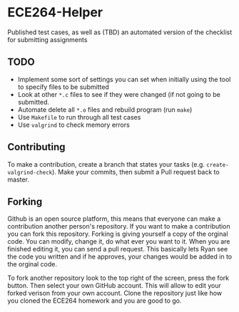 # ECE264-Helper
Published test cases, as well as (TBD) an automated version of the checklist for submitting assignments

## TODO
* Implement some sort of settings you can set when initially using the tool to specify files to be submitted
* Look at other `*.c` files to see if they were changed (if not going to be submitted.
* Automate delete all `*.o` files and rebuild program (run `make`)
* Use `Makefile` to run through all test cases
* Use `valgrind` to check memory errors

## Contributing
To make a contribution, create a branch that states your tasks (e.g. `create-valgrind-check`). Make your commits, then submit a Pull request back to master.

## Forking 
Github is an open source platform, this means that everyone can make a contribution another person's repository. If you want to make a contribution you can fork this repository. Forking is giving yourself a copy of the orginal code. You can modify, change it, do what ever you want to it. When you are finished editing it, you can send a pull request. This basically lets Ryan see the code you written and if he approves, your changes would be added in to the orginal code.

To fork another repository look to the top right of the screen, press the fork button. Then select your own GitHub account. This will allow to edit your forked verison from your own account. Clone the repository just like how you cloned the ECE264 homework and you are good to go.
